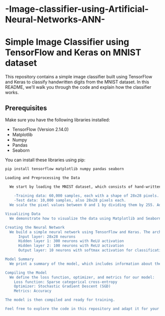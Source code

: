 # -Image-classifier-using-Artificial-Neural-Networks-ANN-
# Simple Image Classifier using TensorFlow and Keras on MNIST dataset

This repository contains a simple image classifier built using TensorFlow and Keras to classify handwritten digits from the MNIST dataset. In this README, we'll walk you through the code and explain how the classifier works.

## Prerequisites

Make sure you have the following libraries installed:

- TensorFlow (Version 2.14.0)
- Matplotlib
- Numpy
- Pandas
- Seaborn

You can install these libraries using pip:

```bash
pip install tensorflow matplotlib numpy pandas seaborn

Loading and Preprocessing the Data

  We start by loading the MNIST dataset, which consists of hand-written digits. The dataset is split into training and test sets. Here's a summary of the data:
  
    -Training data: 60,000 samples, each with a shape of 28x28 pixels.
    -Test data: 10,000 samples, also 28x28 pixels each.
  We scale the pixel values between 0 and 1 by dividing them by 255. Additionally, we create a validation dataset with 5,000 samples for model evaluation.

Visualizing Data
  We demonstrate how to visualize the data using Matplotlib and Seaborn. You can see an example image from the training data as well as a heatmap representation.

Creating the Neural Network
  We build a simple neural network using TensorFlow and Keras. The architecture consists of:
      Input layer: 28x28 neurons
      Hidden layer 1: 300 neurons with ReLU activation
      Hidden layer 2: 100 neurons with ReLU activation
      Output layer: 10 neurons with softmax activation for classification

Model Summary
  We print a summary of the model, which includes information about the layers and the number of parameters in each layer.

Compiling the Model
  We define the loss function, optimizer, and metrics for our model:
    Loss function: Sparse categorical cross-entropy
    Optimizer: Stochastic Gradient Descent (SGD)
    Metrics: Accuracy

The model is then compiled and ready for training.

Feel free to explore the code in this repository and adapt it for your image classification tasks. You can train the model and evaluate its performance on various datasets, not just MNIST.
